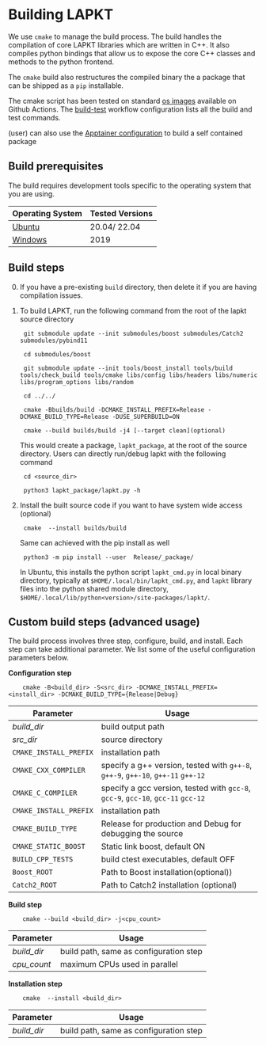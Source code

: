 # Building LAPKT

We use `cmake` to manage the build process. The build handles the compilation of core LAPKT libraries which are written in C++. It also compiles python bindings that allow us to expose the core C++ classes and methods to the python frontend. 

The `cmake` build also restructures the compiled binary the a package that can be shipped as a `pip` installable.

The cmake script has been tested on standard [os images](https://github.com/actions/runner-images) available on Github Actions. The [build-test](../.github/workflows/build_test.yml) workflow configuration lists all the build and test commands.

(user) can also use the [Apptainer configuration](../Apptainer.ApxNoveltyTarski) to build a self contained package

## Build prerequisites

The build requires development tools specific to the operating system that you are using.

| Operating System | Tested Versions | 
|----|-----|
| [Ubuntu](ubuntu_requirements.md)|20.04/ 22.04|
| [Windows](windows_requirements.md)| 2019 |

## Build steps

0. If you have a pre-existing `build` directory, then delete it if you are having compilation issues.


1. To build LAPKT, run the following command from the root of the lapkt source directory

        git submodule update --init submodules/boost submodules/Catch2 submodules/pybind11

        cd submodules/boost

        git submodule update --init tools/boost_install tools/build tools/check_build tools/cmake libs/config libs/headers libs/numeric libs/program_options libs/random

        cd ../../

        cmake -Bbuilds/build -DCMAKE_INSTALL_PREFIX=Release -DCMAKE_BUILD_TYPE=Release -DUSE_SUPERBUILD=ON

        cmake --build builds/build -j4 [--target clean](optional)

   This would create a package, `lapkt_package`, at the root of the source directory. Users can directly run/debug lapkt with the following command

        cd <source_dir>

        python3 lapkt_package/lapkt.py -h

2. Install the built source code if you want to have system wide access (optional)

        cmake  --install builds/build

   Same can achieved with the pip install as well
        
        python3 -m pip install --user  Release/_package/

   In Ubuntu, this installs the python script `lapkt_cmd.py` in local binary directory, typically at `$HOME/.local/bin/lapkt_cmd.py`, and `lapkt` library files into the python shared module directory, `$HOME/.local/lib/python<version>/site-packages/lapkt/`. 

<!-- 4. Test to check everything went correctly

        cd Release && ctest && ctest .. -->


## Custom build steps (advanced usage)

The build process involves three step, configure, build, and install. Each step can take additional parameter. We list some of the useful configuration parameters below.

**Configuration step**
  
        cmake -B<build_dir> -S<src_dir> -DCMAKE_INSTALL_PREFIX=<install_dir> -DCMAKE_BUILD_TYPE={Release|Debug}

| Parameter | Usage |
|----|----|
| *build_dir* | build output path |
| *src_dir* | source directory |
| `CMAKE_INSTALL_PREFIX` | installation path |
| `CMAKE_CXX_COMPILER` | specify a g++ version, tested with `g++-8`, `g++-9`, `g++-10`, `g++-11` `g++-12` |
| `CMAKE_C_COMPILER` | specify a gcc version, tested with `gcc-8`, `gcc-9`, `gcc-10`, `gcc-11` `gcc-12` |
| `CMAKE_INSTALL_PREFIX` | installation path |
| `CMAKE_BUILD_TYPE` | Release for production and Debug for debugging the source|
| `CMAKE_STATIC_BOOST` | Static link boost, default ON |
| `BUILD_CPP_TESTS` | build ctest executables, default OFF |
| `Boost_ROOT`| Path to Boost installation(optional))|
| `Catch2_ROOT`| Path to Catch2 installation (optional)|

**Build step**

        cmake --build <build_dir> -j<cpu_count>

| Parameter | Usage |
|----|----|
| *build_dir* | build path, same as configuration step |
| *cpu_count* | maximum CPUs used in parallel |
        
**Installation step**

        cmake  --install <build_dir>

| Parameter | Usage |
|----|----|
| *build_dir* | build path, same as configuration step |